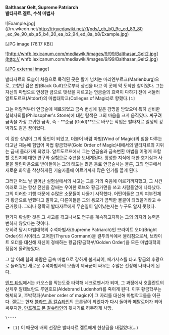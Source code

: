 **Balthasar Gelt, Supreme Patriarch**  
**발타자르 겔트, 수석 마법사**

![Example.jpg](//rv.wkcdn.net/http://rigvedawiki.net/r1/pds/_eb_b0_9c_ed_83_80
_ec_9e_90_eb_a5_b4_20_ea_b2_94_ed_8a_b8/Example.jpg)

[JPG image (76.17 KB)]

  

![http://whfb.lexicanum.com/mediawiki/images/9/99/Balthasar_Gelt2.jpg](http://
whfb.lexicanum.com/mediawiki/images/9/99/Balthasar_Gelt2.jpg)

[[JPG external
image]](http://whfb.lexicanum.com/mediawiki/images/9/99/Balthasar_Gelt2.jpg)

발타자르의 모습이 처음으로 목격된 곳은 활기 넘치는 마리엔부르크(Marienburg)으로, 고향인 검은 만(Black Gulf)으로부터
상선을 타고 이 곳에 막 도착한 참이었다. 그는 자신의 마법으로 연성한 금으로 뱃삯을 치르고는 연금술의 효력이 다하기 전에 서둘러
알트도르프(Altdorf)의 마법대학교(Colleges of Magic)로 향했다.`[1]`

그는 어릴적부터 연금술에 매료되었고 금속 변성에 깊은 감명을 받았으며 특히 신비한 철학자의돌(Philosopher's Stone)에 대한
탐색은 그의 마음을 크게 움직였다. 싸구려 금속을 가장 고귀한 금속, 즉 - **순금 (Gold)**으로 바꾸는 작업은 발타자르 일생의
강박과도 같은 꿈이었다.  

이 강한 상념이 그의 동인이 되었고, 더불어 바람 마법(Wind of Magic)의 힘을 다루는 타고난 재능에 힘입어 마법 황금학부(Gold
Order of Magic)내에서의 발타자르의 지위는 금새 올라가게 되었다. 알트도르프에서 그는 연금술과 금속변환 마법을 어떻게 조합할
것인지에 대한 연구와 실험으로 수년을 보내게된다. 왕성한 지식에 대한 호기심과 사물을 열린마음으로 받아들이는 그의 태도는 많은 동료
연금술사는 물론, 그의 연구에서 새로운 화약을 착상하게된 기술자들에 이르기까지 많은 인기를 끌게 된다.

그러던 어느 날 일어난 실험실에서의 사고는 그를 거의 죽음에 이르기까지했고, 그 사건 이래로 그는 항상 전신을 감싸는 우아한 로브와
황금가면을 쓰고 사람들앞에 나타났다. 그의 이러한 기행 때문에 수많은 소문들이 나돌기 시작했다. 어떤이들은 그의 피부전체가 황금으로 변했다고
말하고, 다른이들은 그의 용모가 끔찍한 몰골이 되었을거라고 수근거렸다. 그러나 정확히 발타자르에게 무슨일이 일어났는지는 누구도 알지 못했다.

한가지 확실한 것은 그 사고를 겪고나서도 연구를 계속하고자하는 그의 의지와 능력은 변하지 않았다는 것이다.  
오히려 당시 마법대학의 수석마법사(Supreme Patriarch)인 브라이트 오더(Bright Order)의 사이러스 고어만(Thyrus
Gormann)을 결투의식에서 물리침으로서, 브라이트 오더를 대신해 자신이 경애하는 황금(황금학부/Golden Order)을 모든 마법대학의
정점에 올려놓았다.

그 날 이래 힘의 바람은 금속 마법으로 강하게 불게되어, 페가서스를 타고 황금의 후광으로 둘러쌓인 새로운 수석마법사의 모습이 제국군이 싸우는
수많은 전장에 나타나게 된다.

[엔드 타임](%EC%97%94%EB%93%9C%20%ED%83%80%EC%9E%84.md)에서는 카오스를 막는도중 타락해 네크로맨서가
되며, 그 과정에서 호흘란트의 선제후 알데브란드 루덴호프(Aldebrand Ludenhof)를 죽이게 된다. 이후 황금학부는 해체되고,
호박학파(Amber order of magic)이 그 자리를 대신해 마법학교들을 이끈다. 겔트는 현재 [블라드 폰 칼슈타인](%EB%B8%94%EB%9D%BC%EB%93%9C%20%ED%8F%B0%20%EC%B9%BC%EC%8A%88%ED%83%80%EC%9D%B8.md)의
오른팔이 되었다가 다시 돌아와 메탈로어가 되어 싸우지만, [만프레드 폰 칼슈타인](%EB%A7%8C%ED%94%84%EB%A0%88%EB%93%9C%20%ED%8F%B0%20%EC%B9%BC%EC%8A%88%ED%83%80%EC%9D%B8.md)의 뒷치기로 허무하게 사망.

`\----`

  * `[1]` 이 때문에 배의 선장은 발타자르 겔트에게 현상금을 내걸었다(...)

